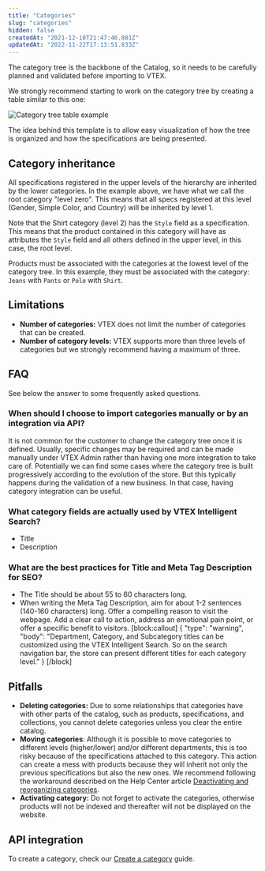 ```yaml
---
title: "Categories"
slug: "categories"
hidden: false
createdAt: "2021-12-10T21:47:46.801Z"
updatedAt: "2022-11-22T17:13:51.833Z"
---
```


The category tree is the backbone of the Catalog, so it needs to be carefully planned and validated before importing to VTEX.

We strongly recommend starting to work on the category tree by creating a table similar to this one:

![Category tree table example](https://cdn.jsdelivr.net/gh/vtexdocs/dev-portal-content@main/docs/guides/Integration%20Guides/catalog-integration/categories-0_13.PNG)

The idea behind this template is to allow easy visualization of how the tree is organized and how the specifications are being presented.

## Category inheritance

All specifications registered in the upper levels of the hierarchy are inherited by the lower categories. In the example above, we have what we call the root category "level zero". This means that all specs registered at this level (Gender, Simple Color, and Country) will be inherited by level 1.

Note that the Shirt category (level 2) has the `Style` field as a specification. This means that the product contained in this category will have as attributes the `Style` field and all others defined in the upper level, in this case, the root level.

Products must be associated with the categories at the lowest level of the category tree. In this example, they must be associated with the category: `Jeans` with `Pants` or `Polo` with `Shirt`.

## Limitations

- **Number of categories:** VTEX does not limit the number of categories that can be created.
- **Number of category levels:** VTEX supports more than three levels of categories but we strongly recommend having a maximum of three.

## FAQ

See below the answer to some frequently asked questions.

### When should I choose to import categories manually or by an integration via API?

It is not common for the customer to change the category tree once it is defined. Usually, specific changes may be required and can be made manually under VTEX Admin rather than having one more integration to take care of. Potentially we can find some cases where the category tree is built progressively according to the evolution of the store. But this typically happens during the validation of a new business. In that case, having category integration can be useful.

### What category fields are actually used by VTEX Intelligent Search?

- Title
- Description

### What are the best practices for Title and Meta Tag Description for SEO?

- The Title should be about 55 to 60 characters long.
- When writing the Meta Tag Description, aim for about 1-2 sentences (140-160 characters) long. Offer a compelling reason to visit the webpage. Add a clear call to action, address an emotional pain point, or offer a specific benefit to visitors.
[block:callout]
{
  "type": "warning",
  "body": "Department, Category, and Subcategory titles can be customized using the VTEX Intelligent Search. So on the search navigation bar, the store can present different titles for each category level."
}
[/block]

## Pitfalls

- **Deleting categories:** Due to some relationships that categories have with other parts of the catalog, such as products, specifications, and collections, you cannot delete categories unless you clear the entire catalog.
- **Moving categories**: Although it is possible to move categories to different levels (higher/lower) and/or different departments, this is too risky because of the specifications attached to this category.  This action can create a mess with products because they will inherit not only the previous specifications but also the new ones. We recommend following the workaround described on the Help Center article [Deactivating and reorganizing categories](https://help.vtex.com/en/tutorial/deactivating-and-reorganizing-categories--tutorials_264#changing-the-category-tree).
- **Activating category:** Do not forget to activate the categories, otherwise products will not be indexed and thereafter will not be displayed on the website.

## API integration

To create a category, check our [Create a category](https://developers.vtex.com/vtex-rest-api/docs/create-a-category) guide.

